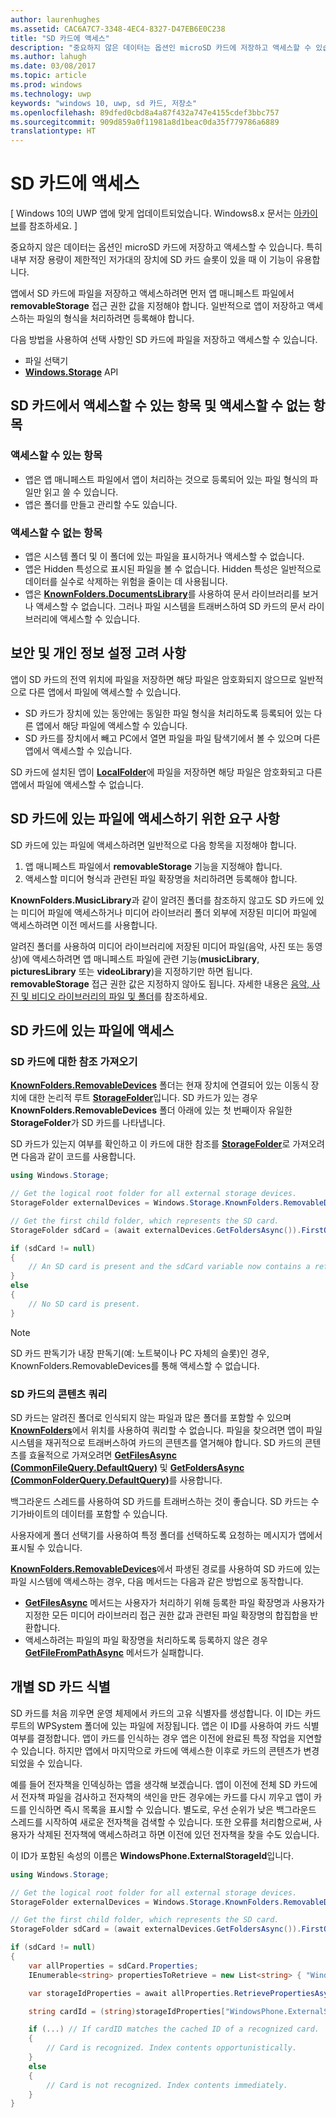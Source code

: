 ```yaml
---
author: laurenhughes
ms.assetid: CAC6A7C7-3348-4EC4-8327-D47EB6E0C238
title: "SD 카드에 액세스"
description: "중요하지 않은 데이터는 옵션인 microSD 카드에 저장하고 액세스할 수 있습니다. 특히 내부 저장 용량이 제한적인 저가대의 장치에서는 이 기능이 유용합니다."
ms.author: lahugh
ms.date: 03/08/2017
ms.topic: article
ms.prod: windows
ms.technology: uwp
keywords: "windows 10, uwp, sd 카드, 저장소"
ms.openlocfilehash: 89dfed0cbd8a4a87f432a747e4155cdef3bbc757
ms.sourcegitcommit: 909d859a0f11981a8d1beac0da35f779786a6889
translationtype: HT
---
```

# <a name="access-the-sd-card"></a>SD 카드에 액세스

\[ Windows 10의 UWP 앱에 맞게 업데이트되었습니다. Windows8.x 문서는 [아카이브](http://go.microsoft.com/fwlink/p/?linkid=619132)를 참조하세요. \]


중요하지 않은 데이터는 옵션인 microSD 카드에 저장하고 액세스할 수 있습니다. 특히 내부 저장 용량이 제한적인 저가대의 장치에 SD 카드 슬롯이 있을 때 이 기능이 유용합니다.

앱에서 SD 카드에 파일을 저장하고 액세스하려면 먼저 앱 매니페스트 파일에서 **removableStorage** 접근 권한 값을 지정해야 합니다. 일반적으로 앱이 저장하고 액세스하는 파일의 형식을 처리하려면 등록해야 합니다.

다음 방법을 사용하여 선택 사항인 SD 카드에 파일을 저장하고 액세스할 수 있습니다.
- 파일 선택기
- [**Windows.Storage**](https://msdn.microsoft.com/library/windows/apps/br227346) API

## <a name="what-you-can-and-cant-access-on-the-sd-card"></a>SD 카드에서 액세스할 수 있는 항목 및 액세스할 수 없는 항목

### <a name="what-you-can-access"></a>액세스할 수 있는 항목

- 앱은 앱 매니페스트 파일에서 앱이 처리하는 것으로 등록되어 있는 파일 형식의 파일만 읽고 쓸 수 있습니다.
- 앱은 폴더를 만들고 관리할 수도 있습니다.

### <a name="what-you-cant-access"></a>액세스할 수 없는 항목

- 앱은 시스템 폴더 및 이 폴더에 있는 파일을 표시하거나 액세스할 수 없습니다.
- 앱은 Hidden 특성으로 표시된 파일을 볼 수 없습니다. Hidden 특성은 일반적으로 데이터를 실수로 삭제하는 위험을 줄이는 데 사용됩니다.
- 앱은 [**KnownFolders.DocumentsLibrary**](https://msdn.microsoft.com/library/windows/apps/br227152)를 사용하여 문서 라이브러리를 보거나 액세스할 수 없습니다. 그러나 파일 시스템을 트래버스하여 SD 카드의 문서 라이브러리에 액세스할 수 있습니다.

## <a name="security-and-privacy-considerations"></a>보안 및 개인 정보 설정 고려 사항

앱이 SD 카드의 전역 위치에 파일을 저장하면 해당 파일은 암호화되지 않으므로 일반적으로 다른 앱에서 파일에 액세스할 수 있습니다.

- SD 카드가 장치에 있는 동안에는 동일한 파일 형식을 처리하도록 등록되어 있는 다른 앱에서 해당 파일에 액세스할 수 있습니다.
- SD 카드를 장치에서 빼고 PC에서 열면 파일을 파일 탐색기에서 볼 수 있으며 다른 앱에서 액세스할 수 있습니다.

SD 카드에 설치된 앱이 [**LocalFolder**](https://msdn.microsoft.com/library/windows/apps/br241621)에 파일을 저장하면 해당 파일은 암호화되고 다른 앱에서 파일에 액세스할 수 없습니다.

## <a name="requirements-for-accessing-files-on-the-sd-card"></a>SD 카드에 있는 파일에 액세스하기 위한 요구 사항

SD 카드에 있는 파일에 액세스하려면 일반적으로 다음 항목을 지정해야 합니다.

1.  앱 매니페스트 파일에서 **removableStorage** 기능을 지정해야 합니다.
2.  액세스할 미디어 형식과 관련된 파일 확장명을 처리하려면 등록해야 합니다.

**KnownFolders.MusicLibrary**과 같이 알려진 폴더를 참조하지 않고도 SD 카드에 있는 미디어 파일에 액세스하거나 미디어 라이브러리 폴더 외부에 저장된 미디어 파일에 액세스하려면 이전 메서드를 사용합니다.

알려진 폴더를 사용하여 미디어 라이브러리에 저장된 미디어 파일(음악, 사진 또는 동영상)에 액세스하려면 앱 매니페스트 파일에 관련 기능(**musicLibrary**, **picturesLibrary** 또는 **videoLibrary**)을 지정하기만 하면 됩니다. **removableStorage** 접근 권한 값은 지정하지 않아도 됩니다. 자세한 내용은 [음악, 사진 및 비디오 라이브러리의 파일 및 폴더](quickstart-managing-folders-in-the-music-pictures-and-videos-libraries.md)를 참조하세요.

## <a name="accessing-files-on-the-sd-card"></a>SD 카드에 있는 파일에 액세스

### <a name="getting-a-reference-to-the-sd-card"></a>SD 카드에 대한 참조 가져오기

[**KnownFolders.RemovableDevices**](https://msdn.microsoft.com/library/windows/apps/br227158) 폴더는 현재 장치에 연결되어 있는 이동식 장치에 대한 논리적 루트 [**StorageFolder**](https://msdn.microsoft.com/library/windows/apps/br227230)입니다. SD 카드가 있는 경우 **KnownFolders.RemovableDevices** 폴더 아래에 있는 첫 번째이자 유일한 **StorageFolder**가 SD 카드를 나타냅니다.

SD 카드가 있는지 여부를 확인하고 이 카드에 대한 참조를 [**StorageFolder**](https://msdn.microsoft.com/library/windows/apps/br227230)로 가져오려면 다음과 같이 코드를 사용합니다.

```csharp
using Windows.Storage;

// Get the logical root folder for all external storage devices.
StorageFolder externalDevices = Windows.Storage.KnownFolders.RemovableDevices;

// Get the first child folder, which represents the SD card.
StorageFolder sdCard = (await externalDevices.GetFoldersAsync()).FirstOrDefault();

if (sdCard != null)
{
    // An SD card is present and the sdCard variable now contains a reference to it.
}
else
{
    // No SD card is present.
}
```

> [!NOTE]
> SD 카드 판독기가 내장 판독기(예: 노트북이나 PC 자체의 슬롯)인 경우, KnownFolders.RemovableDevices를 통해 액세스할 수 없습니다.

### <a name="querying-the-contents-of-the-sd-card"></a>SD 카드의 콘텐츠 쿼리

SD 카드는 알려진 폴더로 인식되지 않는 파일과 많은 폴더를 포함할 수 있으며 [**KnownFolders**](https://msdn.microsoft.com/library/windows/apps/br227151)에서 위치를 사용하여 쿼리할 수 없습니다. 파일을 찾으려면 앱이 파일 시스템을 재귀적으로 트래버스하여 카드의 콘텐츠를 열거해야 합니다. SD 카드의 콘텐츠를 효율적으로 가져오려면 [**GetFilesAsync (CommonFileQuery.DefaultQuery)**](https://msdn.microsoft.com/library/windows/apps/br227274) 및 [**GetFoldersAsync (CommonFolderQuery.DefaultQuery)**](https://msdn.microsoft.com/library/windows/apps/br227281)를 사용합니다.

백그라운드 스레드를 사용하여 SD 카드를 트래버스하는 것이 좋습니다. SD 카드는 수기가바이트의 데이터를 포함할 수 있습니다.

사용자에게 폴더 선택기를 사용하여 특정 폴더를 선택하도록 요청하는 메시지가 앱에서 표시될 수 있습니다.

[**KnownFolders.RemovableDevices**](https://msdn.microsoft.com/library/windows/apps/br227158)에서 파생된 경로를 사용하여 SD 카드에 있는 파일 시스템에 액세스하는 경우, 다음 메서드는 다음과 같은 방법으로 동작합니다.

-   [**GetFilesAsync**](https://msdn.microsoft.com/library/windows/apps/br227273) 메서드는 사용자가 처리하기 위해 등록한 파일 확장명과 사용자가 지정한 모든 미디어 라이브러리 접근 권한 값과 관련된 파일 확장명의 합집합을 반환합니다.
-   액세스하려는 파일의 파일 확장명을 처리하도록 등록하지 않은 경우 [**GetFileFromPathAsync**](https://msdn.microsoft.com/library/windows/apps/br227206) 메서드가 실패합니다.

## <a name="identifying-the-individual-sd-card"></a>개별 SD 카드 식별

SD 카드를 처음 끼우면 운영 체제에서 카드의 고유 식별자를 생성합니다. 이 ID는 카드 루트의 WPSystem 폴더에 있는 파일에 저장됩니다. 앱은 이 ID를 사용하여 카드 식별 여부를 결정합니다. 앱이 카드를 인식하는 경우 앱은 이전에 완료된 특정 작업을 지연할 수 있습니다. 하지만 앱에서 마지막으로 카드에 액세스한 이후로 카드의 콘텐츠가 변경되었을 수 있습니다.

예를 들어 전자책을 인덱싱하는 앱을 생각해 보겠습니다. 앱이 이전에 전체 SD 카드에서 전자책 파일을 검사하고 전자책의 색인을 만든 경우에는 카드를 다시 끼우고 앱이 카드를 인식하면 즉시 목록을 표시할 수 있습니다. 별도로, 우선 순위가 낮은 백그라운드 스레드를 시작하여 새로운 전자책을 검색할 수 있습니다. 또한 오류를 처리함으로써, 사용자가 삭제된 전자책에 액세스하려고 하면 이전에 있던 전자책을 찾을 수도 있습니다.

이 ID가 포함된 속성의 이름은 **WindowsPhone.ExternalStorageId**입니다.

```csharp
using Windows.Storage;

// Get the logical root folder for all external storage devices.
StorageFolder externalDevices = Windows.Storage.KnownFolders.RemovableDevices;

// Get the first child folder, which represents the SD card.
StorageFolder sdCard = (await externalDevices.GetFoldersAsync()).FirstOrDefault();

if (sdCard != null)
{
    var allProperties = sdCard.Properties;
    IEnumerable<string> propertiesToRetrieve = new List<string> { "WindowsPhone.ExternalStorageId" };

    var storageIdProperties = await allProperties.RetrievePropertiesAsync(propertiesToRetrieve);

    string cardId = (string)storageIdProperties["WindowsPhone.ExternalStorageId"];

    if (...) // If cardID matches the cached ID of a recognized card.
    {
        // Card is recognized. Index contents opportunistically.
    }
    else
    {
        // Card is not recognized. Index contents immediately.
    }
}
```

 

 
